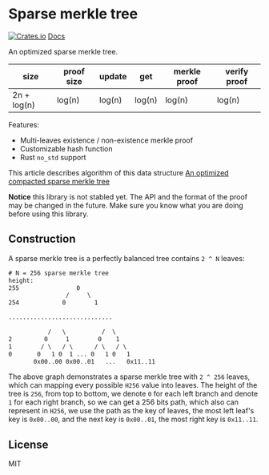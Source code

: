 # Sparse merkle tree

[![Crates.io](https://img.shields.io/crates/v/sparse-merkle-tree.svg)](https://crates.io/crates/sparse-merkle-tree)
[Docs](https://docs.rs/sparse-merkle-tree)

An optimized sparse merkle tree.

| size | proof size | update | get | merkle proof | verify proof |
| --- | --- | --- | --- | --- | --- |
| 2n + log(n) | log(n) | log(n) | log(n) | log(n) | log(n) |

Features:

* Multi-leaves existence / non-existence merkle proof
* Customizable hash function
* Rust `no_std` support

This article describes algorithm of this data structure [An optimized compacted sparse merkle tree](SMT.md)

**Notice** this library is not stabled yet. The API and the format of the proof may be changed in the future. Make sure you know what you are doing before using this library.

## Construction

A sparse merkle tree is a perfectly balanced tree contains `2 ^ N` leaves:

``` txt
# N = 256 sparse merkle tree
height:
255                0
                /     \
254            0        1

.............................

           /   \          /  \
2         0     1        0    1
1        / \   / \      / \   / \
0       0   1 0  1 ... 0   1 0   1 
       0x00..00 0x00..01   ...   0x11..11
```

The above graph demonstrates a sparse merkle tree with `2 ^ 256` leaves, which can mapping every possible `H256` value into leaves. The height of the tree is `256`, from top to bottom, we denote `0` for each left branch and denote `1` for each right branch, so we can get a 256 bits path, which also can represent in `H256`, we use the path as the key of leaves, the most left leaf's key is `0x00..00`, and the next key is `0x00..01`, the most right key is `0x11..11`.

## License

MIT
